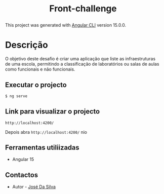 # <h1><p align="center">Front-challenge</p>

This project was generated with [Angular CLI](https://github.com/angular/angular-cli) version 15.0.0.


# Descrição

O objetivo deste desafio é criar uma aplicação que liste as infraestruturas de uma escola, 
permitindo a classificação de laboratórios ou salas de aulas como funcionais e não funcionais.

## Executar o projecto
```bash
$ ng serve
```

## Link para visualizar o projecto
`http://localhost:4200/`

Depois abra `http://localhost:4200/` nio 



## Ferramentas utiliizadas
* Angular 15
  



## Contactos

- Autor - [José Da Silva](https://www.linkedin.com/in/jos%C3%A9-silva12/)
